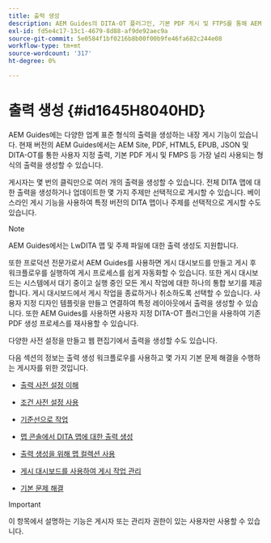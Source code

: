 ```yaml
---
title: 출력 생성
description: AEM Guides의 DITA-OT 플러그인, 기본 PDF 게시 및 FTPS를 통해 AEM 사이트, PDF, HTML5, EPUB, 사용자 지정 및 JSON에서 출력을 생성합니다.
exl-id: fd5e4c17-13c1-4679-8d88-af9de92aec9a
source-git-commit: 5e0584f1bf0216b8b00f00b9fe46fa682c244e08
workflow-type: tm+mt
source-wordcount: '317'
ht-degree: 0%

---
```


# 출력 생성 {#id1645H8040HD}

AEM Guides에는 다양한 업계 표준 형식의 출력을 생성하는 내장 게시 기능이 있습니다. 현재 버전의 AEM Guides에서는 AEM Site, PDF, HTML5, EPUB, JSON 및 DITA-OT를 통한 사용자 지정 출력, 기본 PDF 게시 및 FMPS 등 가장 널리 사용되는 형식의 출력을 생성할 수 있습니다.

게시자는 몇 번의 클릭만으로 여러 개의 출력을 생성할 수 있습니다. 전체 DITA 맵에 대한 출력을 생성하거나 업데이트한 몇 가지 주제만 선택적으로 게시할 수 있습니다. 베이스라인 게시 기능을 사용하여 특정 버전의 DITA 맵이나 주제를 선택적으로 게시할 수도 있습니다.

>[!NOTE]
>
> AEM Guides에서는 LwDITA 맵 및 주제 파일에 대한 출력 생성도 지원합니다.

또한 프로덕션 전문가로서 AEM Guides를 사용하면 게시 대시보드를 만들고 게시 후 워크플로우를 실행하여 게시 프로세스를 쉽게 자동화할 수 있습니다. 또한 게시 대시보드는 시스템에서 대기 중이고 실행 중인 모든 게시 작업에 대한 하나의 통합 보기를 제공합니다. 게시 대시보드에서 게시 작업을 종료하거나 취소하도록 선택할 수 있습니다. 사용자 지정 디자인 템플릿을 만들고 연결하여 특정 레이아웃에서 출력을 생성할 수 있습니다. 또한 AEM Guides를 사용하면 사용자 지정 DITA-OT 플러그인을 사용하여 기존 PDF 생성 프로세스를 재사용할 수 있습니다.

다양한 사전 설정을 만들고 웹 편집기에서 출력을 생성할 수도 있습니다.

다음 섹션의 정보는 출력 생성 워크플로우를 사용하고 몇 가지 기본 문제 해결을 수행하는 게시자를 위한 것입니다.

- [출력 사전 설정 이해](generate-output-understand-presets.md#)

- [조건 사전 설정 사용](generate-output-use-condition-presets.md#)

- [기준선으로 작업](generate-output-use-baseline-for-publishing.md#)

- [맵 콘솔에서 DITA 맵에 대한 출력 생성](generate-output-for-a-dita-map.md#)

- [출력 생성을 위해 맵 컬렉션 사용](generate-output-use-map-collection-output-generation.md#)

- [게시 대시보드를 사용하여 게시 작업 관리](generate-output-publish-dashboard.md#)

- [기본 문제 해결](generate-output-basic-troubleshooting.md#)


>[!IMPORTANT]
>
> 이 항목에서 설명하는 기능은 게시자 또는 관리자 권한이 있는 사용자만 사용할 수 있습니다.
